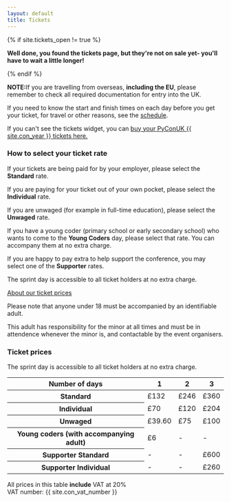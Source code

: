 ```yaml
---
layout: default
title: Tickets
---
```

{% if site.tickets_open != true %}<div class="box box_red"><p><strong>Well done, you found the tickets page, but they're not on sale yet- you'll have to wait a little longer!</strong></p></div>{% endif %}

<div class="box box_red">
  <p><strong>NOTE:</strong>If you are travelling from overseas, <strong>including the EU</strong>, please remember to check all required documentation for entry into the UK.</p>
</div>

<p>If you need to know the start and finish times on each day before you get your ticket, for travel or other reasons, see the <a href="/schedule/">schedule</a>.</p>

<link rel="stylesheet" type="text/css" href="https://pretix.eu/ukpatl/PyConUK-{{ site.con_year }}/widget/v1.css">
<script type="text/javascript" src="https://pretix.eu/widget/v1.en.js" async></script>
<pretix-widget event="https://pretix.eu/ukpatl/PyConUK-{{ site.con_year }}/"></pretix-widget>

<p>If you can't see the tickets widget, you can <a href="https://pretix.eu/ukpatl/PyConUK-{{ site.con_year }}/">buy your PyConUK {{ site.con_year }} tickets here.</a></p>

<div class="box box_blue">
  <h3>How to select your ticket rate</h3>
  <p>If your tickets are being paid for by your employer, please select the <strong>Standard</strong> rate.</p>
  <p>If you are paying for your ticket out of your own pocket, please select the <strong>Individual</strong> rate.</p>
  <p>If you are unwaged (for example in full-time education), please select the <strong>Unwaged</strong> rate.</p>
  <p>If you have a young coder (primary school or early secondary school) who wants to come to the <strong>Young Coders</strong> day, please select that rate. You can accompany them at no extra charge.</p>
  <p>If you are happy to pay extra to help support the conference, you may select one of the <strong>Supporter</strong> rates.</p>
  <p>The sprint day is accessible to all ticket holders at no extra charge.</p>
  <a href="/tickets/about-our-ticket-prices/">About our ticket prices</a>
</div>

<div class="box box_red">
  <p>Please note that anyone under 18 must be accompanied by an identifiable adult.</p>
  <p>This adult has responsibility for the minor at all times and must be in attendence whenever the minor is, and contactable by the event organisers.</p>
</div>

<div class="box box_yellow">
  <h3>Ticket prices</h3>
  <p>The sprint day is accessible to all ticket holders at no extra charge.</p>
  <table class="table">
    <thead>
      <th scope="col">Number of days</th>
      <th scope="col">1</th>
      <th scope="col">2</th>
      <th scope="col">3</th>
    </thead>
    <tbody>
      <tr>
        <th scope="row">Standard</th>
        <td>£132</td>
        <td>£246</td>
        <td>£360</td>
      </tr>
      <tr>
        <th scope="row">Individual</th>
        <td>£70</td>
        <td>£120</td>
        <td>£204</td>
      </tr>
      <tr>
        <th scope="row">Unwaged</th>
        <td>£39.60</td>
        <td>£75</td>
        <td>£100</td>
      </tr>
      <tr>
        <th scope="row">Young coders (with accompanying adult)</th>
        <td>£6</td>
        <td>-</td>
        <td>-</td>
      </tr>
      <tr>
        <th scope="row">Supporter Standard</th>
        <td>-</td>
        <td>-</td>
        <td>£600</td>
      </tr>
      <tr>
        <th scope="row">Supporter Individual</th>
        <td>-</td>
        <td>-</td>
        <td>£260</td>
      </tr>
    </tbody>
  </table>

  <p>All prices in this table <strong>include</strong> VAT at 20%<br />
  VAT number: {{ site.con_vat_number }}</p>
</div>
